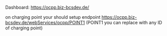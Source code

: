 Dashboard: https://ocpp.biz-bcsdev.de/

on charging point your should setup endpoint https://ocpp.biz-bcsdev.de/webServices/ocpp/POINT1 (POINT1 you can replace with any ID of charging point)
